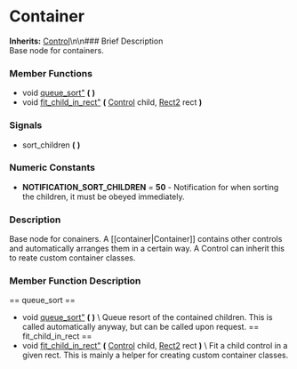 #  Container  
**Inherits:** [Control](class_control)\\n\\n###  Brief Description  
Base node for containers.
###  Member Functions 
  * void [queue_sort"](#queue_sort) **(** **)**
  * void [fit_child_in_rect"](#fit_child_in_rect) **(** [Control](class_control) child, [Rect2](class_rect2) rect  **)**
###  Signals  
  * <a name="sort_children">sort_children</a> **(** **)**
###  Numeric Constants  
  * **NOTIFICATION_SORT_CHILDREN** = **50** - Notification for when sorting the children, it must be obeyed immediately.
###  Description  
Base node for conainers. A [[container|Container]] contains other controls and automatically arranges them in a certain way.
	A Control can inherit this to reate custom container classes.
###  Member Function Description  
==  queue_sort  ==
  * void [queue_sort"](#queue_sort) **(** **)**
\\
Queue resort of the contained children. This is called automatically anyway, but can be called upon request.
==  fit_child_in_rect  ==
  * void [fit_child_in_rect"](#fit_child_in_rect) **(** [Control](class_control) child, [Rect2](class_rect2) rect  **)**
\\
Fit a child control in a given rect. This is mainly a helper for creating custom container classes.
